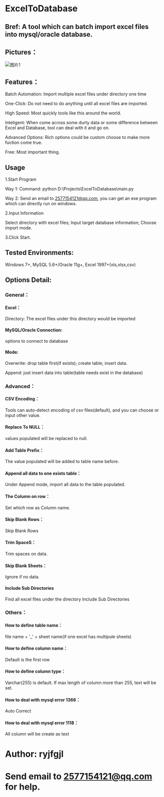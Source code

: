 # ExcelToDatabase
## Bref: A tool which can batch import excel files into mysql/oracle database.
## Pictures：
![图片1](https://user-images.githubusercontent.com/39375647/164977981-f9bd5cb4-4096-4082-92bd-580204ada887.png)

## Features：
Batch Automation: Import multiple excel files under directory one time

One-Click: Do not need to do anything until all excel files are imported.

High Speed: Most quickly tools like this around the world.

Inteligent: When come across some durty data or some difference between Excel and Database, tool can deal with it and go on.

Advanced Options: Rich options could be custom choose to make more fuction come true.

Free: Most important thing.

## Usage
1.Start Program

Way 1: Command: python D:\Projects\ExcelToDatabase\main.py

Way 2: Send an email to 2577154121@qq.com, you can get an exe program which can directly run on windows.

2.Input Information

Select directory with excel files; Input target database information; Choose import mode.

3.Click Start.

## Tested Environments: 
Windows 7+, MySQL 5.6+/Oracle 11g+, Excel 1997+(xls,xlsx,csv)

## Options Detail:

### General：
#### Excel：
Directory: The excel files under this directory would be imported

#### MySQL/Oracle Connection: 
options to connect to database
#### Mode:

Overwrite: drop table first(if exists); create table; insert data.

Append: just insert data into table(table needs exist in the database)

### Advanced：
#### CSV Encoding：
Tools can auto-detect encoding of csv files(default), and you can choose or input other value.
#### Replace To NULL：
values populated will be replaced to null.
#### Add Table Prefix：
The value populated will be added to table name before.
#### Append all data to one exists table：
Under Append mode, import all data to the table populated.
#### The Column on row：
Set which row as Column name.
#### Skip Blank Rows：
Skip Blank Rows
#### Trim SpaceS：
Trim spaces on data.
#### Skip Blank Sheets：
Ignore if no data.
#### Include Sub Directories
Find all excel files under the directory Include Sub Directories

### Others：
  #### How to define table name：
  file name + '_' + sheet name(if one excel has multipule sheets)
  #### How to define column name：
  Default is the first row
  #### How to define column type：
  Varchar(255) is default. If max length of column more than 255, text will be set.
  #### How to deal with mysql error 1366：
  Auto Correct
  #### How to deal with mysql error 1118：
  All column will be create as text
  
# Author: ryjfgjl
# Send email to 2577154121@qq.com for help.

